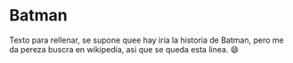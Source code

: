 # Batman

Texto para rellenar, se supone quee hay iria la historia de Batman, pero me da pereza buscra en wikipedia, asi que se queda esta linea. 😄
